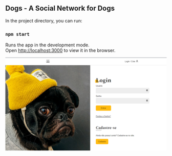
## Dogs - A Social Network for Dogs

In the project directory, you can run:

### `npm start`

Runs the app in the development mode.\
Open [http://localhost:3000](http://localhost:3000) to view it in the browser.

<p align="center">
  <img width="600" src="./public/home.png"/>
</p>
